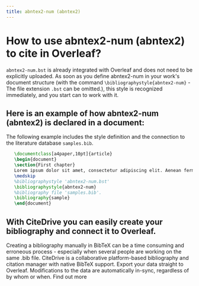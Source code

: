 ```yaml
---
title: abntex2-num (abntex2)
---
```


# How to use abntex2-num (abntex2) to cite in Overleaf? 
`abntex2-num.bst` is already integrated with Overleaf and does not need to be explicitly uploaded. As soon as you define abntex2-num in your work's document structure (with the command `\bibliographystyle{abntex2-num}` - The file extension `.bst` can be omitted.), this style is recognized immediately, and you start can to work with it.

## Here is an example of how abntex2-num (abntex2) is declared in a document:
The following example includes the style definition and the connection to the literature database `samples.bib`.
```tex
   \documentclass[a4paper,10pt]{article}
   \begin{document}
   \section{First chapter}
   Lorem ipsum dolor sit amet, consectetur adipiscing elit. Aenean fermentum justo massa, ut maximus mauris sodales et. Aenean vel elit a erat rhoncus pharetra.
   \medskip
   %bibliographystyle 'abntex2-num.bst'
   \bibliographystyle{abntex2-num}
   %bibliography file 'samples.bib'.
   \bibliography{sample}
   \end{document}
```

## With CiteDrive you can easily create your bibliography and connect it to Overleaf. 
Creating a bibliography manually in BibTeX can be a time consuming and erroneous process - especially when several people are working on the same .bib file. CiteDrive is a collaborative platform-based bibliography and citation manager with native BibTeX support. Export your data straight to Overleaf. Modifications to the data are automatically in-sync, regardless of by whom or when. Find out more